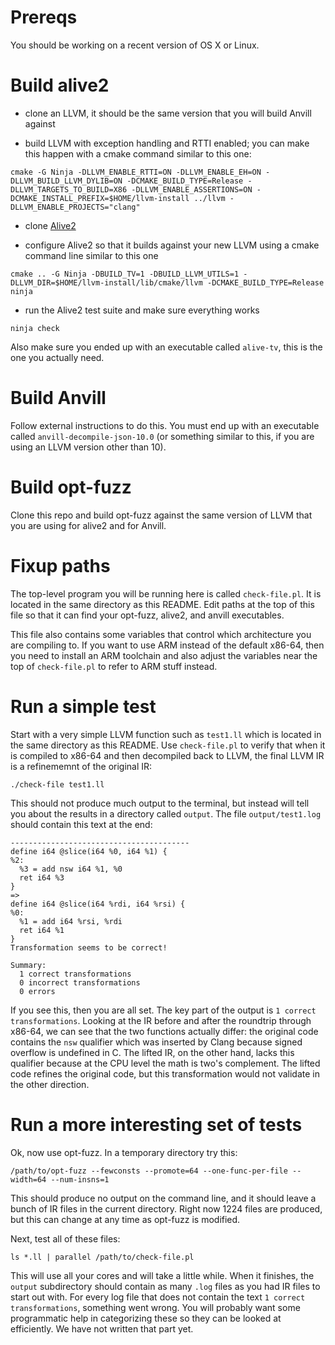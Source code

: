 # Prereqs

You should be working on a recent version of OS X or Linux.

# Build alive2

- clone an LLVM, it should be the same version that you will build Anvill against

- build LLVM with exception handling and RTTI enabled; you can make this
  happen with a cmake command similar to this one:

```
cmake -G Ninja -DLLVM_ENABLE_RTTI=ON -DLLVM_ENABLE_EH=ON -DLLVM_BUILD_LLVM_DYLIB=ON -DCMAKE_BUILD_TYPE=Release -DLLVM_TARGETS_TO_BUILD=X86 -DLLVM_ENABLE_ASSERTIONS=ON -DCMAKE_INSTALL_PREFIX=$HOME/llvm-install ../llvm -DLLVM_ENABLE_PROJECTS="clang"
```

- clone [Alive2](https://github.com/AliveToolkit/alive2)

- configure Alive2 so that it builds against your new LLVM using a cmake command line similar to this one

```
cmake .. -G Ninja -DBUILD_TV=1 -DBUILD_LLVM_UTILS=1 -DLLVM_DIR=$HOME/llvm-install/lib/cmake/llvm -DCMAKE_BUILD_TYPE=Release
ninja
```

- run the Alive2 test suite and make sure everything works

```
ninja check
```

Also make sure you ended up with an executable called `alive-tv`, this
is the one you actually need.

# Build Anvill

Follow external instructions to do this. You must end up with an
executable called `anvill-decompile-json-10.0` (or something similar
to this, if you are using an LLVM version other than 10).

# Build opt-fuzz

Clone this repo and build opt-fuzz against the same version of LLVM
that you are using for alive2 and for Anvill.

# Fixup paths

The top-level program you will be running here is called
`check-file.pl`.  It is located in the same directory as this
README. Edit paths at the top of this file so that it can find your
opt-fuzz, alive2, and anvill executables.

This file also contains some variables that control which architecture
you are compiling to. If you want to use ARM instead of the default
x86-64, then you need to install an ARM toolchain and also adjust the
variables near the top of `check-file.pl` to refer to ARM stuff
instead.

# Run a simple test

Start with a very simple LLVM function such as `test1.ll` which is
located in the same directory as this README. Use `check-file.pl` to
verify that when it is compiled to x86-64 and then decompiled back to
LLVM, the final LLVM IR is a refinememnt of the original IR:

```
./check-file test1.ll
```

This should not produce much output to the terminal, but instead will
tell you about the results in a directory called `output`. The file
`output/test1.log` should contain this text at the end:

```
----------------------------------------
define i64 @slice(i64 %0, i64 %1) {
%2:
  %3 = add nsw i64 %1, %0
  ret i64 %3
}
=>
define i64 @slice(i64 %rdi, i64 %rsi) {
%0:
  %1 = add i64 %rsi, %rdi
  ret i64 %1
}
Transformation seems to be correct!

Summary:
  1 correct transformations
  0 incorrect transformations
  0 errors
```

If you see this, then you are all set. The key part of the output is
`1 correct transformations`. Looking at the IR before and after the
roundtrip through x86-64, we can see that the two functions actually
differ: the original code contains the `nsw` qualifier which was
inserted by Clang because signed overflow is undefined in C. The
lifted IR, on the other hand, lacks this qualifier because at the CPU
level the math is two's complement. The lifted code refines the
original code, but this transformation would not validate in the other
direction.

# Run a more interesting set of tests

Ok, now use opt-fuzz. In a temporary directory try this:

```
/path/to/opt-fuzz --fewconsts --promote=64 --one-func-per-file --width=64 --num-insns=1
```

This should produce no output on the command line, and it should leave
a bunch of IR files in the current directory. Right now 1224 files are
produced, but this can change at any time as opt-fuzz is modified.

Next, test all of these files:

```
ls *.ll | parallel /path/to/check-file.pl
```

This will use all your cores and will take a little while. When it
finishes, the `output` subdirectory should contain as many `.log`
files as you had IR files to start out with. For every log file that
does not contain the text `1 correct transformations`, something went
wrong. You will probably want some programmatic help in categorizing
these so they can be looked at efficiently. We have not written that
part yet.
